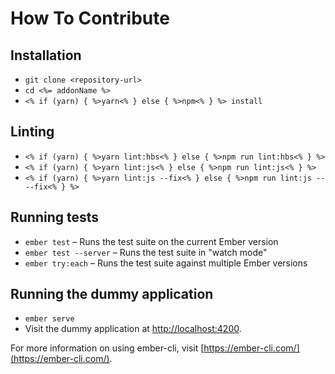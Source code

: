 # How To Contribute

## Installation

* `git clone <repository-url>`
* `cd <%= addonName %>`
* `<% if (yarn) { %>yarn<% } else { %>npm<% } %> install`

## Linting

* `<% if (yarn) { %>yarn lint:hbs<% } else { %>npm run lint:hbs<% } %>`
* `<% if (yarn) { %>yarn lint:js<% } else { %>npm run lint:js<% } %>`
* `<% if (yarn) { %>yarn lint:js --fix<% } else { %>npm run lint:js -- --fix<% } %>`

## Running tests

* `ember test` – Runs the test suite on the current Ember version
* `ember test --server` – Runs the test suite in "watch mode"
* `ember try:each` – Runs the test suite against multiple Ember versions

## Running the dummy application

* `ember serve`
* Visit the dummy application at [http://localhost:4200](http://localhost:4200).

For more information on using ember-cli, visit [https://ember-cli.com/](https://ember-cli.com/).